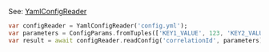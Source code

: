 
See: [YamlConfigReader](../../../toolkit_api/dart/components/config/yaml_config_reader/)

```dart
var configReader = YamlConfigReader('config.yml');
var parameters = ConfigParams.fromTuples(['KEY1_VALUE', 123, 'KEY2_VALUE', 'ABC']);
var result = await configReader.readConfig('correlationId', parameters); // Result: key1=1234;key2=ABCD

```

